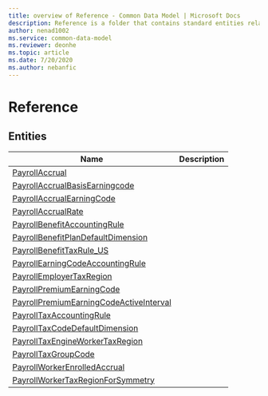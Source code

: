 ```yaml
---
title: overview of Reference - Common Data Model | Microsoft Docs
description: Reference is a folder that contains standard entities related to the Common Data Model.
author: nenad1002
ms.service: common-data-model
ms.reviewer: deonhe
ms.topic: article
ms.date: 7/20/2020
ms.author: nebanfic
---
```


# Reference


## Entities

|Name|Description|
|---|---|
|[PayrollAccrual](PayrollAccrual.md)||
|[PayrollAccrualBasisEarningcode](PayrollAccrualBasisEarningcode.md)||
|[PayrollAccrualEarningCode](PayrollAccrualEarningCode.md)||
|[PayrollAccrualRate](PayrollAccrualRate.md)||
|[PayrollBenefitAccountingRule](PayrollBenefitAccountingRule.md)||
|[PayrollBenefitPlanDefaultDimension](PayrollBenefitPlanDefaultDimension.md)||
|[PayrollBenefitTaxRule_US](PayrollBenefitTaxRule_US.md)||
|[PayrollEarningCodeAccountingRule](PayrollEarningCodeAccountingRule.md)||
|[PayrollEmployerTaxRegion](PayrollEmployerTaxRegion.md)||
|[PayrollPremiumEarningCode](PayrollPremiumEarningCode.md)||
|[PayrollPremiumEarningCodeActiveInterval](PayrollPremiumEarningCodeActiveInterval.md)||
|[PayrollTaxAccountingRule](PayrollTaxAccountingRule.md)||
|[PayrollTaxCodeDefaultDimension](PayrollTaxCodeDefaultDimension.md)||
|[PayrollTaxEngineWorkerTaxRegion](PayrollTaxEngineWorkerTaxRegion.md)||
|[PayrollTaxGroupCode](PayrollTaxGroupCode.md)||
|[PayrollWorkerEnrolledAccrual](PayrollWorkerEnrolledAccrual.md)||
|[PayrollWorkerTaxRegionForSymmetry](PayrollWorkerTaxRegionForSymmetry.md)||
